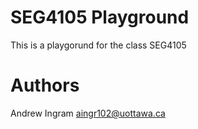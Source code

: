 # SEG4105 Playground
This is a playgorund for the class SEG4105

# Authors
Andrew Ingram aingr102@uottawa.ca
